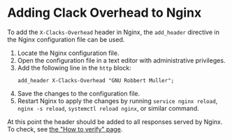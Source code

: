 # Adding Clack Overhead to Nginx

To add the `X-Clacks-Overhead` header in Nginx, the `add_header` directive in the Nginx configuration file can be used.

1. Locate the Nginx configuration file.
2. Open the configuration file in a text editor with administrative privileges.
3. Add the following line in the `http` block:
   ```nginx
   add_header X-Clacks-Overhead "GNU Robbert Muller";
   ```
4. Save the changes to the configuration file.
5. Restart Nginx to apply the changes by running `service nginx reload`, `nginx -s reload`, `systemctl reload nginx`, or similar command.

At this point the header should be added to all responses served by Nginx. To check, see [the "How to verify" page](./verify.md).
